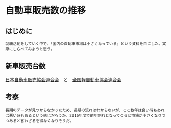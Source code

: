 # 自動車販売数の推移

## はじめに
    就職活動をしていく中で、「国内の自動車市場は小さくなっている」という資料を目にした。実際にしらべてみようと思う。

## 新車販売台数

<div id="chart1"></div>

[日本自動車販売協会連合会](http://www.jada.or.jp/contents/data/type/type00.html)　と　[全国軽自動車協会連合会](http://www.zenkeijikyo.or.jp/statistics/index.html)

## 考察
    長期のデータが見つからなかったため、長期の流れはわからないが、ここ数年は良い時もあれば悪い時もあるという感じだろうか。2016年度で前年割れとなってくると市場が小さくなりつつあると言わざるを得なくなりそうだ。

<div id="chart2"></div>

<script type="text/javascript" src="https://www.gstatic.com/charts/loader.js"></script>
